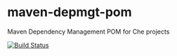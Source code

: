 maven-depmgt-pom
================

Maven Dependency Management POM for Che projects

[![Build Status](http://ci.codenvy-dev.com/jenkins/buildStatus/icon?job=maven-depmgt-pom-master-ci)](http://ci.codenvy-dev.com/jenkins/job/maven-depmgt-pom-master-ci/)
